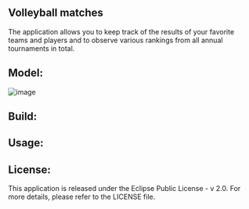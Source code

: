 Volleyball matches
------------------------------------------------------------------------------------------------------------------------------------------------------------------------------------------------------------------------
The application allows you to keep track of the results of your favorite teams and players and to observe various rankings from all annual tournaments in total.

Model:
------------------------------------------------------------------------------------------------------------------------------------------------------------------------------------------------------------------------

![image](https://github.com/NicoleNG18/volleyball-matches-dirigible/assets/105500638/d2f11ebd-55eb-4b56-b32f-14f30cce3e90)

Build:
-----------------------------------------------------------------------------------------------------------------------------------------------------------------------------------------------------------------------

Usage:
-----------------------------------------------------------------------------------------------------------------------------------------------------------------------------------------------------------------------

License:
-----------------------------------------------------------------------------------------------------------------------------------------------------------------------------------------------------------------------
This application is released under the Eclipse Public License - v 2.0. For more details, please refer to the LICENSE file.

